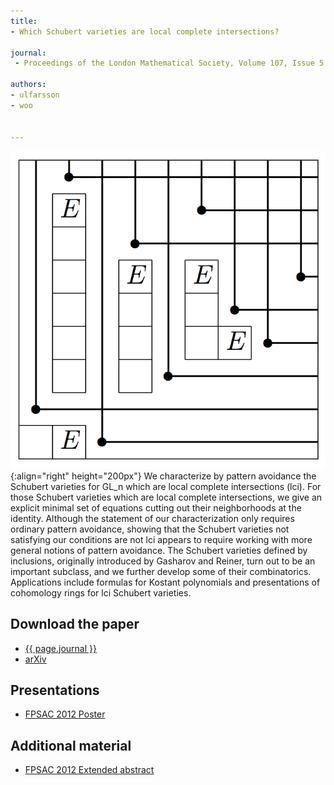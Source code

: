 ```yaml
---
title:
- Which Schubert varieties are local complete intersections?

journal:
 - Proceedings of the London Mathematical Society, Volume 107, Issue 5 (2013), Pages 1004–1052,

authors: 
- ulfarsson
- woo


---
```

![Grid](/assets/img/lci.png){:align="right" height="200px"}
We characterize by pattern avoidance the Schubert varieties for GL_n which are
local complete intersections (lci). For those Schubert varieties which are
local complete intersections, we give an explicit minimal set of equations
cutting out their neighborhoods at the identity. Although the statement of our
characterization only requires ordinary pattern avoidance, showing that the
Schubert varieties not satisfying our conditions are not lci appears to require
working with more general notions of pattern avoidance. The Schubert varieties
defined by inclusions, originally introduced by Gasharov and Reiner, turn out
to be an important subclass, and we further develop some of their
combinatorics. Applications include formulas for Kostant polynomials and
presentations of cohomology rings for lci Schubert varieties.

## Download the paper
- [{{ page.journal }}](https://londmathsoc.onlinelibrary.wiley.com/doi/10.1112/plms/pdt004)
- [arXiv](http://arxiv.org/abs/1111.6146)

## Presentations
- [FPSAC 2012 Poster](https://ulfarsson.github.io/papers/lci/lci_fpsac2012_poster.pdf)

## Additional material
- [FPSAC 2012 Extended abstract](http://www.dmtcs.org/dmtcs-ojs/index.php/proceedings/article/viewArticle/dmAR0166)